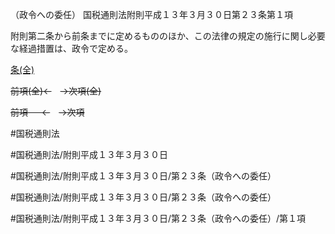 （政令への委任）
国税通則法附則平成１３年３月３０日第２３条第１項

附則第二条から前条までに定めるもののほか、この法律の規定の施行に関し必要な経過措置は、政令で定める。

[条(全)](国税通則法＿＿＿＿附則平成１３年３月３０日第２３条_.md)

~~前項(全)←~~　~~→次項(全)~~

~~前項 　 ←~~　~~→次項~~



#国税通則法

#国税通則法/附則平成１３年３月３０日

#国税通則法/附則平成１３年３月３０日/第２３条（政令への委任）

#国税通則法/附則平成１３年３月３０日/第２３条（政令への委任）

#国税通則法/附則平成１３年３月３０日/第２３条（政令への委任）/第１項

